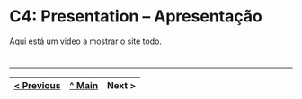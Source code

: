 # C4: Presentation – Apresentação


Aqui está um video a mostrar o site todo.

 <source src="img/apresenacao.mov" type="video/mov">


#

---  
[< Previous](c3.md) | [^ Main](https://github.com/tiwm23tig05/tiwm23tig05) | Next >
:--- | :---: | ---: 